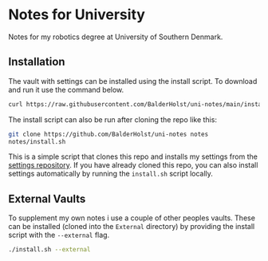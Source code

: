 # Notes for University
Notes for my robotics degree at University of Southern Denmark.

## Installation

The vault with settings can be installed using the install script. To download and run it use the command below.
```bash
curl https://raw.githubusercontent.com/BalderHolst/uni-notes/main/install.sh | bash
```
The install script can also be run after cloning the repo like this:
```bash
git clone https://github.com/BalderHolst/uni-notes notes
notes/install.sh
```

This is a simple script that clones this repo and installs my settings from the [settings repository](https://github.com/BalderHolst/uni-notes-settings). If you have already cloned this repo, you can also install settings automatically by running the `install.sh` script locally.

## External Vaults
To supplement my own notes i use a couple of other peoples vaults. These can be installed (cloned into the `External` directory) by providing the install script with the `--external` flag.
```bash
./install.sh --external
```

